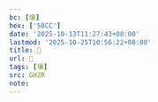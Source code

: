 ```yaml
---
bc: [壌]
hex: ['58CC']
date: '2025-10-13T11:27:43+08:00'
lastmod: '2025-10-25T10:56:22+08:00'
title: 󰙛
url: 󰙛
tags: [壤]
src: GHZR
note:
---
```

